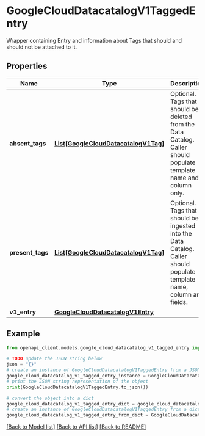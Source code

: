 # GoogleCloudDatacatalogV1TaggedEntry

Wrapper containing Entry and information about Tags that should and should not be attached to it.

## Properties

Name | Type | Description | Notes
------------ | ------------- | ------------- | -------------
**absent_tags** | [**List[GoogleCloudDatacatalogV1Tag]**](GoogleCloudDatacatalogV1Tag.md) | Optional. Tags that should be deleted from the Data Catalog. Caller should populate template name and column only. | [optional] 
**present_tags** | [**List[GoogleCloudDatacatalogV1Tag]**](GoogleCloudDatacatalogV1Tag.md) | Optional. Tags that should be ingested into the Data Catalog. Caller should populate template name, column and fields. | [optional] 
**v1_entry** | [**GoogleCloudDatacatalogV1Entry**](GoogleCloudDatacatalogV1Entry.md) |  | [optional] 

## Example

```python
from openapi_client.models.google_cloud_datacatalog_v1_tagged_entry import GoogleCloudDatacatalogV1TaggedEntry

# TODO update the JSON string below
json = "{}"
# create an instance of GoogleCloudDatacatalogV1TaggedEntry from a JSON string
google_cloud_datacatalog_v1_tagged_entry_instance = GoogleCloudDatacatalogV1TaggedEntry.from_json(json)
# print the JSON string representation of the object
print(GoogleCloudDatacatalogV1TaggedEntry.to_json())

# convert the object into a dict
google_cloud_datacatalog_v1_tagged_entry_dict = google_cloud_datacatalog_v1_tagged_entry_instance.to_dict()
# create an instance of GoogleCloudDatacatalogV1TaggedEntry from a dict
google_cloud_datacatalog_v1_tagged_entry_from_dict = GoogleCloudDatacatalogV1TaggedEntry.from_dict(google_cloud_datacatalog_v1_tagged_entry_dict)
```
[[Back to Model list]](../README.md#documentation-for-models) [[Back to API list]](../README.md#documentation-for-api-endpoints) [[Back to README]](../README.md)


